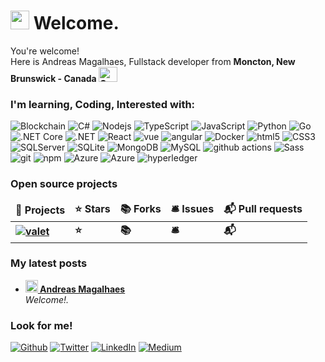 <h1><img src="https://emojis.slackmojis.com/emojis/images/1643514389/3643/cool-doge.gif?1643514389" width="30"/> Welcome.</h1>


<p> 
  You're welcome! </br> 
  Here is Andreas Magalhaes, Fullstack developer from <i class="fa-brands fa-canadian-maple-leaf"></i> 
  <b>Moncton, New Brunswick - Canada   <img alt="Canada" src="https://slackmojis.com/emojis/55609-canada_ecoin/download" style="width: 30px; height: 24px;" width="200" height="44"/>    </b></p>
<h3>I'm learning, Coding, Interested with:</h3>
<p>
  <img alt="Blockchain" src="https://img.shields.io/badge/C%23-239120?style=flat-square&logo=Blockchain&logoColor=red" /> 
  <img alt="C#" src="https://img.shields.io/badge/C%23-239120?style=flat-square&logo=c-sharp&logoColor=white" /> 
  <img alt="Nodejs" src="https://img.shields.io/badge/-Nodejs-43853d?style=flat-square&logo=Node.js&logoColor=white" />
  <img alt="TypeScript" src="https://img.shields.io/badge/-TypeScript-007ACC?style=flat-square&logo=typescript&logoColor=white" />
  <img alt="JavaScript" src="https://img.shields.io/badge/JavaScript-F7DF1E?style=flat-square&logo=javascript&logoColor=black" />
  <img alt="Python" src="https://img.shields.io/badge/Python-3776AB?style=flat-square&logo=python&logoColor=white" /> 
  <img alt="Go" src="https://img.shields.io/badge/Go-00ADD8?style=flat-square&logo=go&logoColor=white" />
    
  <img alt=".NET Core" src="https://img.shields.io/badge/.netcore-%2307405e.svg?style=flat-square&logo=sqlite&logoColor=white" />
  <img alt=".NET" src="https://img.shields.io/badge/.NET-5C2D91?style=flat-square&logo=.net&logoColor=white" />
  <img alt="React" src="https://img.shields.io/badge/-React-45b8d8?style=flat-square&logo=react&logoColor=white" /> 
  <img alt="vue" src="https://img.shields.io/badge/Vue.js-35495E?style=flat-square&logo=vue.js&logoColor=4FC08D" />
  <img alt="angular" src="https://img.shields.io/badge/-Angular-DD0031?style=flat-square&logo=angular&logoColor=white" />
  <img alt="Docker" src="https://img.shields.io/badge/-Docker-46a2f1?style=flat-square&logo=docker&logoColor=white" />
  <img alt="html5" src="https://img.shields.io/badge/-HTML5-E34F26?style=flat-square&logo=html5&logoColor=white" />
  <img alt="CSS3" src="https://img.shields.io/badge/CSS3-1572B6?style=flat-square&logo=css3&logoColor=white" />
  
  <img alt="SQLServer" src="https://img.shields.io/badge/Microsoft%20SQL%20Server-CC2927?style=flat-square&logo=microsoft%20sql%20server&logoColor=white" />  
  <img alt="SQLite" src="https://img.shields.io/badge/sqlite-%2307405e.svg?style=flat-square&logo=sqlite&logoColor=white" />
  <img alt="MongoDB" src="https://img.shields.io/badge/-MongoDB-13aa52?style=flat-square&logo=mongodb&logoColor=white" />
  <img alt="MySQL" src="https://img.shields.io/badge/MySQL-00000F?style=flat-square&logo=mysql&logoColor=white" />
  
  <img alt="github actions" src="https://img.shields.io/badge/-Github_Actions-2088FF?style=flat-square&logo=github-actions&logoColor=white" />    
  <img alt="Sass" src="https://img.shields.io/badge/-Sass-CC6699?style=flat-square&logo=sass&logoColor=white" /> 
  <img alt="git" src="https://img.shields.io/badge/-Git-F05032?style=flat-square&logo=git&logoColor=white" /> 
  <img alt="npm" src="https://img.shields.io/badge/-NPM-CB3837?style=flat-square&logo=npm&logoColor=white" />
  
  <img alt="Azure" src="https://img.shields.io/badge/Amazon_AWS-232F3E?style=flat-square&logo=amazon-aws&logoColor=white" />                                                                                                       
  <img alt="Azure" src="https://img.shields.io/badge/Microsoft_Azure-0089D6?style=flat-square&logo=microsoft-azure&logoColor=white" />
  <img alt="hyperledger" src="https://img.shields.io/badge/hyperledger-2F3134?style=flat-square&logo=hyperledger&logoColor=white" />
  
 

</p>
<h3>Open source projects</h3>
<table>
  <thead align="center">
    <tr border: none;>
      <td><b>🎁 Projects</b></td>
      <td><b>⭐ Stars</b></td>
      <td><b>📚 Forks</b></td>
      <td><b>🛎 Issues</b></td>
      <td><b>📬 Pull requests</b></td>
    </tr>
  </thead>
  <tbody>
    <tr>
      <td><b><a href="https://github.com/andreascaue/valet" target="_blank"><img alt="valet" src="https://img.shields.io/badge/valet-project-blue.svg?&style=for-the-badge&logo=medium&logoColor=white" /></a>  </b></td>
      <td><b>⭐ </b></td>
      <td><b>📚 </b></td>
      <td><b>🛎 </b></td>
      <td><b>📬 </b></td>
    </tr>	      
  </tbody>
</table>
<h3>My latest posts</h3>
<ul>
  <li>    
    <a href="http://andreascauecm.com">
      <b>
        <img src="https://emojipedia-us.s3.dualstack.us-west-1.amazonaws.com/thumbs/240/apple/237/fire_1f525.png" width="20" alt="new" /> 
          Andreas Magalhaes
      </b>
    </a><br/>
    <i>Welcome!.</i>
  </li> 
</ul>
<h3>Look for me!</h3>
<p>
  <a href="https://github.com/andreascaue" target="_blank"><img alt="Github" src="https://img.shields.io/badge/GitHub-%2312100E.svg?&style=for-the-badge&logo=Github&logoColor=white" /></a> 
  <a href="https://twitter.com/andreascaue" target="_blank"><img alt="Twitter" src="https://img.shields.io/badge/twitter-%231DA1F2.svg?&style=for-the-badge&logo=twitter&logoColor=white" /></a> 
  <a href="https://www.linkedin.com/in/andreascaue/" target="_blank"><img alt="LinkedIn" src="https://img.shields.io/badge/linkedin-%230077B5.svg?&style=for-the-badge&logo=linkedin&logoColor=white" /></a> 
  <a href="https://andreascaue.medium.com/" target="_blank"><img alt="Medium" src="https://img.shields.io/badge/medium-%2312100E.svg?&style=for-the-badge&logo=medium&logoColor=white" /></a>
</p>
